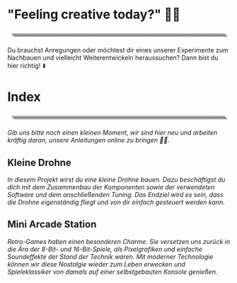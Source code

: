 # "Feeling creative today?" 🐱‍🐉
![image](https://github.com/Rohde-Schwarz-Garage/.github/blob/main/ressources/graphics/2024_03_13_Trennbanner_GitHub_Grey_Transparent.png?raw=true)

Du brauchst Anregungen oder möchtest dir eines unserer Experimente zum Nachbauen und vielleicht Weiterentwickeln heraussuchen? Dann bist du hier richtig! ⬇️

# Index
![image](https://github.com/Rohde-Schwarz-Garage/.github/blob/main/ressources/graphics/2024_03_13_Trennbanner_GitHub_Grey_Transparent.png?raw=true)

*Gib uns bitte noch einen kleinen Moment, wir sind hier neu und arbeiten kräftig daran, unsere Anleitungen online zu bringen 🐱‍👓.*

## Kleine Drohne

*In diesem Projekt wirst du eine kleine Drohne bauen. Dazu beschäftigst du dich mit dem Zusammenbau der Komponenten sowie der verwendeten Software und dem anschließenden Tuning. Das Endziel wird es sein, dass die Drohne eigenständig fliegt und von dir einfach gesteuert werden kann.*

## Mini Arcade Station

*Retro-Games haben einen besonderen Charme. Sie versetzen uns zurück in die Ära der 8-Bit- und 16-Bit-Spiele, als Pixelgrafiken und einfache Soundeffekte der Stand der Technik waren. Mit moderner Technologie können wir diese Nostalgie wieder zum Leben erwecken und Spieleklassiker von damals auf einer selbstgebauten Konsole genießen.*
